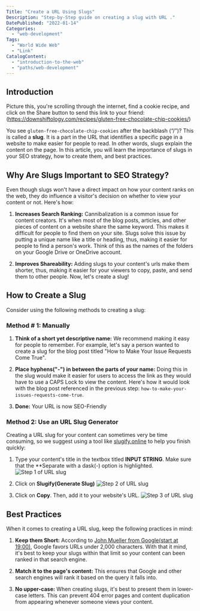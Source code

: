 ```yaml
---
Title: "Create a URL Using Slugs"
Description: "Step-by-Step guide on creating a slug with URL ."
DatePublished: "2022-01-14"
Categories:
  - "web-development"
Tags:
  - "World Wide Web"
  - "Link"
CatalogContent:
  - "introduction-to-the-web"
  - "paths/web-development"
---
```


## Introduction 

Picture this, you're scrolling through the internet, find a cookie recipe, and click on the Share button to send this link to your friend:
(https://downshiftology.com/recipes/gluten-free-chocolate-chip-cookies/) 

You see `gluten-free-chocolate-chip-cookies` after the backblash (“/”)? This is called a **slug**. It is a part in the URL that identifies a specific page in a website to make easier for people to read. In other words, slugs explain the content on the page. In this article, you will learn the importance of slugs in your SEO strategy, how to create them, and best practices.   


## Why Are Slugs Important to SEO Strategy?

Even though slugs won't have a direct impact on how your content ranks on the web, they do influence a visitor's decision on whether to view your content or not. Here's how:


1. **Increases Search Ranking:** Cannibalization is a common issue for content creators. It's when most of the blog posts, articles, and other pieces of content on a website share the same keyword. This makes it difficult for people to find them on your site. Slugs solve this issue by putting a unique name like a title or heading, thus, making it easier for people to find a person's work. Think of this as the names of the folders on your Google Drive or OneDrive account. 

2.  **Improves Shareability:** 
Adding slugs to your content's urls make them shorter, thus, making it easier for your viewers to copy, paste, and send them to other people. 
Now, let's create a slug! 

## How to Create a Slug 

Consider using the following methods to creating a slug:
### Method # 1: Manually 
1. **Think of a short yet descriptive name:**  We recommend making it easy for people to remember. For example,  let's say a person wanted to create a slug for the blog post titled "How to Make Your Issue Requests Come True".

2. **Place hyphens("-") in between the parts of your name:** Doing this in the slug would make it easier for users to access the link as they would have to use a CAPS Lock to view the content.  Here's how it would look with the blog post referenced in the previous step: `how-to-make-your-issues-requests-come-true`.
3. **Done:** Your URL is now SEO-Friendly 
### Method 2: Use an URL Slug Generator 
Creating a URL slug for your content can sometimes very be time consuming, so we suggest using a tool like [slugify.online](https://slugify.online/)  to help you finish quickly:
1. Type your content's title in the textbox titled **INPUT STRING**. Make sure that the **Separate with a dask(-) option is highlighted. 
![Step 1 of URL slug](https://github.com/rupali-codes/LinksHub/assets/105683440/99d288f1-bb6c-4a19-91bc-87aaf2831de6)

2. Click on **Slugify(Generate Slug)**
![Step 2 of URL slug](https://github.com/rupali-codes/LinksHub/assets/105683440/11a09935-a07a-4ec2-afd6-08e89ef39564)
3. Click on **Copy**. Then, add it to your website's URL.
![Step 3 of URL slug](https://github.com/rupali-codes/LinksHub/assets/105683440/8d162c25-d52b-4ecf-8c2c-4d4f0e21dffb)

## Best Practices 
When it comes to creating a URL slug, keep the following practices in mind:

1. **Keep them Short:** According to [John Mueller from Google(start at 19:00)](https://www.youtube.com/live/4FkSZIW6d48?feature=share), Google favors URLs under 2,000 characters. With that it mind, it's best to keep your slugs within that limit so your content can been ranked in that search engine.  

2. **Match it to the page's content:** This ensures that Google and other search engines will rank it based on the query it falls into. 

3. **No upper-case:** When creating slugs, it's best to present them in lower-case letters. This can prevent 404 error pages and content duplication from appearing whenever someone views your content. 

